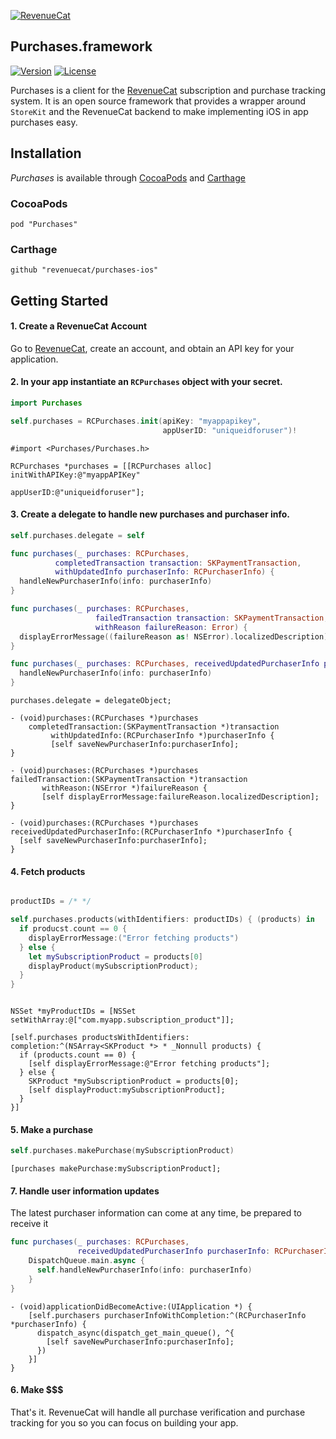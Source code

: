 [![RevenueCat](https://s3.amazonaws.com/www.revenuecat.com/assets/images/logo_red200.png)](https://www.revenuecat.com)
## Purchases.framework

[![Version](https://img.shields.io/cocoapods/v/Purchases.svg?style=flat)](https://cocoapods.org/pods/Purchases)
[![License](https://img.shields.io/cocoapods/l/Purchases.svg?style=flat)](http://cocoapods.org/pods/Purchases)


Purchases is a client for the [RevenueCat](https://www.revenuecat.com/) subscription and purchase tracking system. It is an open source framework that provides a wrapper around `StoreKit` and the RevenueCat backend to make implementing iOS in app purchases easy.


## Installation

*Purchases* is available through [CocoaPods](https://cocoapods.org/) and [Carthage](https://github.com/Carthage/Carthage)

### CocoaPods
```
pod "Purchases"
```

### Carthage
```
github "revenuecat/purchases-ios"
```

## Getting Started

#### 1. Create a RevenueCat Account

Go to [RevenueCat](http://www.revenuecat.com), create an account, and obtain an API key for your application.

#### 2. In your app instantiate an `RCPurchases` object with your secret.

```swift
import Purchases

self.purchases = RCPurchases.init(apiKey: "myappapikey",
                                  appUserID: "uniqueidforuser")!
```

```obj-c
#import <Purchases/Purchases.h>

RCPurchases *purchases = [[RCPurchases alloc] initWithAPIKey:@"myappAPIKey"
                                                   appUserID:@"uniqueidforuser"];
```

#### 3. Create a delegate to handle new purchases and purchaser info.

```swift
self.purchases.delegate = self

func purchases(_ purchases: RCPurchases,
          completedTransaction transaction: SKPaymentTransaction,
          withUpdatedInfo purchaserInfo: RCPurchaserInfo) {
  handleNewPurchaserInfo(info: purchaserInfo)
}

func purchases(_ purchases: RCPurchases,
                   failedTransaction transaction: SKPaymentTransaction,
                   withReason failureReason: Error) {
  displayErrorMessage((failureReason as! NSError).localizedDescription)
}

func purchases(_ purchases: RCPurchases, receivedUpdatedPurchaserInfo purchaserInfo: RCPurchaserInfo) {
  handleNewPurchaserInfo(info: purchaserInfo)
}
```

```obj-c
purchases.delegate = delegateObject;

- (void)purchases:(RCPurchases *)purchases
    completedTransaction:(SKPaymentTransaction *)transaction
         withUpdatedInfo:(RCPurchaserInfo *)purchaserInfo {
         [self saveNewPurchaserInfo:purchaserInfo];
}

- (void)purchases:(RCPurchases *)purchases 
failedTransaction:(SKPaymentTransaction *)transaction 
       withReason:(NSError *)failureReason {
       [self displayErrorMessage:failureReason.localizedDescription];
}

- (void)purchases:(RCPurchases *)purchases receivedUpdatedPurchaserInfo:(RCPurchaserInfo *)purchaserInfo {
  [self saveNewPurchaserInfo:purchaserInfo]; 
}

```

#### 4. Fetch products
```swift

productIDs = /* */

self.purchases.products(withIdentifiers: productIDs) { (products) in
  if producst.count == 0 {
    displayErrorMessage:("Error fetching products")
  } else {
    let mySubscriptionProduct = products[0]
    displayProduct(mySubscriptionProduct);
  }
}

```

```obj-c

NSSet *myProductIDs = [NSSet setWithArray:@["com.myapp.subscription_product"]];

[self.purchases productsWithIdentifiers: completion:^(NSArray<SKProduct *> * _Nonnull products) {
  if (products.count == 0) {
    [self displayErrorMessage:@"Error fetching products"];
  } else {
    SKProduct *mySubscriptionProduct = products[0];
    [self displayProduct:mySubscriptionProduct];
  }
}]

```

#### 5. Make a purchase
```swift
self.purchases.makePurchase(mySubscriptionProduct)
```

```obj-c
[purchases makePurchase:mySubscriptionProduct];
```

#### 7. Handle user information updates
The latest purchaser information can come at any time, be prepared to receive it

```swift
func purchases(_ purchases: RCPurchases,
               receivedUpdatedPurchaserInfo purchaserInfo: RCPurchaserInfo) {
    DispatchQueue.main.async {
      self.handleNewPurchaserInfo(info: purchaserInfo)
    }
}
```

```obj-c
- (void)applicationDidBecomeActive:(UIApplication *) {
    [self.purchasers purchaserInfoWithCompletion:^(RCPurchaserInfo *purchaserInfo) {
      dispatch_async(dispatch_get_main_queue(), ^{
        [self saveNewPurchaserInfo:purchaserInfo];
      })
    }]
}
```

#### 6. Make $$$

That's it. RevenueCat will handle all purchase verification and purchase tracking for you so you can focus on building your app.
